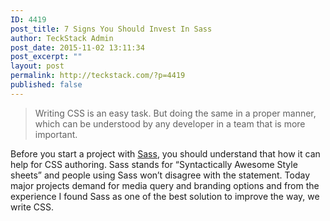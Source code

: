 ```yaml
---
ID: 4419
post_title: 7 Signs You Should Invest In Sass
author: TeckStack Admin
post_date: 2015-11-02 13:11:34
post_excerpt: ""
layout: post
permalink: http://teckstack.com/?p=4419
published: false
---
```

<blockquote>Writing CSS is an easy task. But doing the same in a proper manner, which can be understood by any developer in a team that is more important.</blockquote>
Before you start a project with <a href="http://sass-lang.com/" target="_blank">Sass</a>, you should understand that how it can help for CSS authoring. Sass stands for “Syntactically Awesome Style sheets” and people using Sass won’t disagree with the statement. Today major projects demand for media query and branding options and from the experience I found Sass as one of the best solution to improve the way, we write CSS.